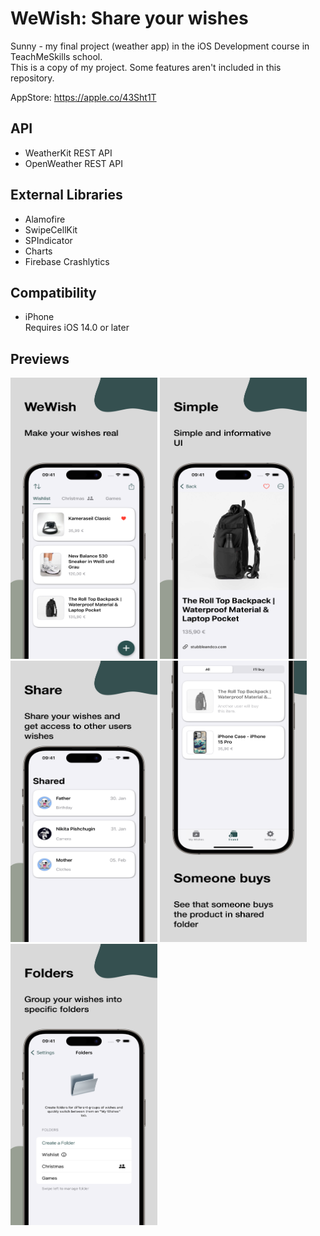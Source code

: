 # WeWish: Share your wishes
Sunny - my final project (weather app) in the iOS Development course in TeachMeSkills school.<br>
This is a copy of my project. Some features aren't included in this repository.

AppStore: https://apple.co/43Sht1T

## API
- WeatherKit REST API
- OpenWeather REST API

## External Libraries
- Alamofire
- SwipeCellKit
- SPIndicator
- Charts
- Firebase Crashlytics

## Compatibility
- iPhone<br>
Requires iOS 14.0 or later<br>

## Previews
<img src="./ScreenShots/1.png" width=235,75 height=450>
<img src="./ScreenShots/2.png" width=235,75 height=450>
<img src="./ScreenShots/3.png" width=235,75 height=450>
<img src="./ScreenShots/4.png" width=235,75 height=450>
<img src="./ScreenShots/5.png" width=235,75 height=450>
